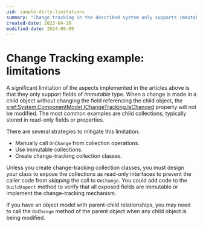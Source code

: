 ```yaml
---
uid: sample-dirty-limitations
summary: "Change tracking in the described system only supports immutable fields. Mitigation strategies include manual `OnChange` calls, using immutable collections, or creating change-tracking collection classes."
created-date: 2023-04-18
modified-date: 2024-09-09
---
```


# Change Tracking example: limitations

A significant limitation of the aspects implemented in the articles above is that they only support fields of _immutable_ type. When a change is made in a child object without changing the field referencing the child object, the <xref:System.ComponentModel.IChangeTracking.IsChanged> property will not be modified. The most common examples are child collections, typically stored in read-only fields or properties.

There are several strategies to mitigate this limitation:

* Manually call `OnChange` from collection operations.
* Use immutable collections.
* Create change-tracking collection classes.

Unless you create change-tracking collection classes, you must design your class to expose the collections as read-only interfaces to prevent the caller code from _skipping_ the call to `OnChange`. You could add code to the `BuildAspect` method to verify that all exposed fields are immutable or implement the change-tracking mechanism.

If you have an object model with parent-child relationships, you may need to call the `OnChange` method of the parent object when any child object is being modified.



